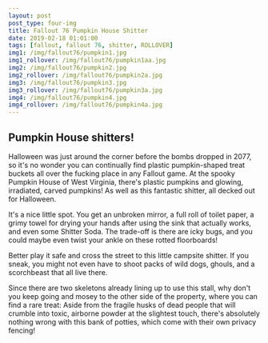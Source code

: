 ```yaml
---
layout: post
post_type: four-img
title: Fallout 76 Pumpkin House Shitter
date: 2019-02-18 01:01:00
tags: [fallout, fallout 76, shitter, ROLLOVER]
img1: /img/fallout76/pumpkin1.jpg
img1_rollover: /img/fallout76/pumpkin1aa.jpg
img2: /img/fallout76/pumpkin2.jpg
img2_rollover: /img/fallout76/pumpkin2a.jpg
img3: /img/fallout76/pumpkin3.jpg
img3_rollover: /img/fallout76/pumpkin3a.jpg
img4: /img/fallout76/pumpkin4.jpg
img4_rollover: /img/fallout76/pumpkin4a.jpg
---
```

## Pumpkin House shitters!

Halloween was just around the corner before the bombs dropped in 2077, so it's no wonder you can continually find plastic pumpkin-shaped treat buckets all over the fucking place in any Fallout game. At the spooky Pumpkin House of West Virginia, there's plastic pumpkins and glowing, irradiated, carved pumpkins! As well as this fantastic shitter, all decked out for Halloween.

It's a nice little spot. You get an unbroken mirror, a full roll of toilet paper, a grimy towel for drying your hands after using the sink that actually works, and even some Shitter Soda. The trade-off is there are icky bugs, and you could maybe even twist your ankle on these rotted floorboards!

Better play it safe and cross the street to this little campsite shitter. If you sneak, you might not even have to shoot packs of wild dogs, ghouls, and a scorchbeast that all live there.

Since there are two skeletons already lining up to use this stall, why don't you keep going and mosey to the other side of the property, where you can find a rare treat: Aside from the fragile husks of dead people that will crumble into toxic, airborne powder at the slightest touch, there's absolutely nothing wrong with this bank of potties, which come with their own privacy fencing!
